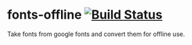 # fonts-offline [![Build Status](https://travis-ci.org/Don42/fonts-offline.svg?branch=master)](https://travis-ci.org/Don42/fonts-offline)
Take fonts from google fonts and convert them for offline use.
